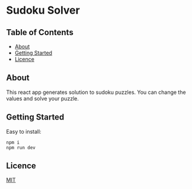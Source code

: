 # Sudoku Solver

## Table of Contents

- [About](#about)
- [Getting Started](#getting_started)
- [Licence](#licence)

## About <a name = "about"></a>

This react app generates solution to sudoku puzzles. You can change the values and solve your puzzle.

## Getting Started <a name = "getting_started"></a>

Easy to install:

```
npm i 
npm run dev
```


## Licence <a name = "licence"></a>

[MIT](https://choosealicense.com/licenses/mit/)